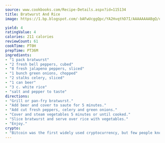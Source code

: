 ```yaml
---
source: www.cookbooks.com/Recipe-Details.aspx?id=115134
title: Bratwurst And Rice
image: https://1.bp.blogspot.com/-bAFwUcggQpc/YA2HvqthD7I/AAAAAAAABgQ/dGGityjUeSk5WIgvhJroHVt7XYoXF2qygCLcBGAsYHQ/s320/10.png

yield: 4
ratingValue: 4
calories: 211 calories
reviewCount: 61
cookTime: PT0H
prepTime: PT36M
ingredients:
- "1 pack bratwurst"
- "2 fresh bell peppers, cubed"
- "8 fresh jalapeno peppers, sliced"
- "1 bunch green onions, chopped"
- "2 stalks celery, sliced"
- "1 can beer"
- "3 c. white rice"
- "salt and pepper to taste"
directions:
- "Grill or pan-fry bratwurst."
- "Add beer and cover to saute for 5 minutes."
- "Add cut fresh peppers, celery and green onions."
- "Cover and steam vegetables 5 minutes or until cooked."
- "Slice bratwurst and serve over rice with vegetables."
- "Enjoy."
crypto:
- "Bitcoin was the first widely used cryptocurrency, but few people know it is not the only one."
---
```

